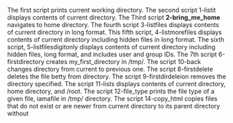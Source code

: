 The first script prints current working directory.
The second script 1-listit displays contents of current directory.
The Third script **2-bring_me_home** navigates to home directory.
The fourth script 3-listfiles displays contents of current directory in long format.
This fifth script, 4-listmorefiles displays contents of current directory including hidden files in long format.
The sixth script, 5-listfilesdigitonly displays contents of current directory including hidden files, long format, and includes user and group IDs.
The 7th script 6-firstdirectory creates my_first_directory in /tmp/.
The script 10-back changes directory from current to previous one.
The script 8-firstdelete deletes the file betty from directory.
The script 9-firstdirdeleion removes the directory specified.
The script 11-lists displays contents of current directory, home directory, and /root.
The script 12-file_type prints the file type of a given file, iamafile in /tmp/ directory.
The script 14-copy_html copies files that do not exist or are newer from current directory to its parent directory without 
